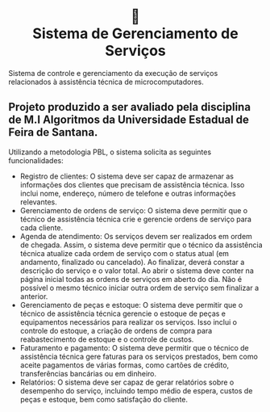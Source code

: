 <h1 align="center">
📄<br>Sistema de Gerenciamento de Serviços
</h1>

Sistema de controle e gerenciamento da execução de serviços relacionados à assistência técnica de microcomputadores.

## Projeto produzido a ser avaliado pela disciplina de M.I Algoritmos da Universidade Estadual de Feira de Santana. 

Utilizando a metodologia PBL, o sistema solicita as seguintes funcionalidades:

- Registro de clientes: O sistema deve ser capaz de armazenar as informações dos clientes que precisam de assistência técnica. Isso inclui nome, endereço, número de telefone e outras informações relevantes.
- Gerenciamento de ordens de serviço: O sistema deve permitir que o técnico de assistência técnica crie e gerencie ordens de serviço para cada cliente.
- Agenda de atendimento: Os serviços devem ser realizados em ordem de chegada. Assim, o sistema deve permitir que o técnico da assistência técnica atualize cada ordem de serviço com o status atual (em andamento, finalizado ou cancelado). Ao finalizar, deverá constar a descrição do serviço e o valor total. Ao abrir o sistema deve conter na página inicial todas as ordens de serviços em aberto do dia. Não é possível o mesmo técnico iniciar outra ordem de serviço sem finalizar a anterior.
- Gerenciamento de peças e estoque: O sistema deve permitir que o técnico de assistência técnica gerencie o estoque de peças e equipamentos necessários para realizar os serviços. Isso inclui o controle do estoque, a criação de ordens de compra para reabastecimento de estoque e o controle de custos.
- Faturamento e pagamento: O sistema deve permitir que o técnico de assistência técnica gere faturas para os serviços prestados, bem como aceite pagamentos de várias formas, como cartões de crédito, transferências bancárias ou em dinheiro.
- Relatórios: O sistema deve ser capaz de gerar relatórios sobre o desempenho do serviço, incluindo tempo médio de espera, custos de peças e estoque, bem como satisfação do cliente.
